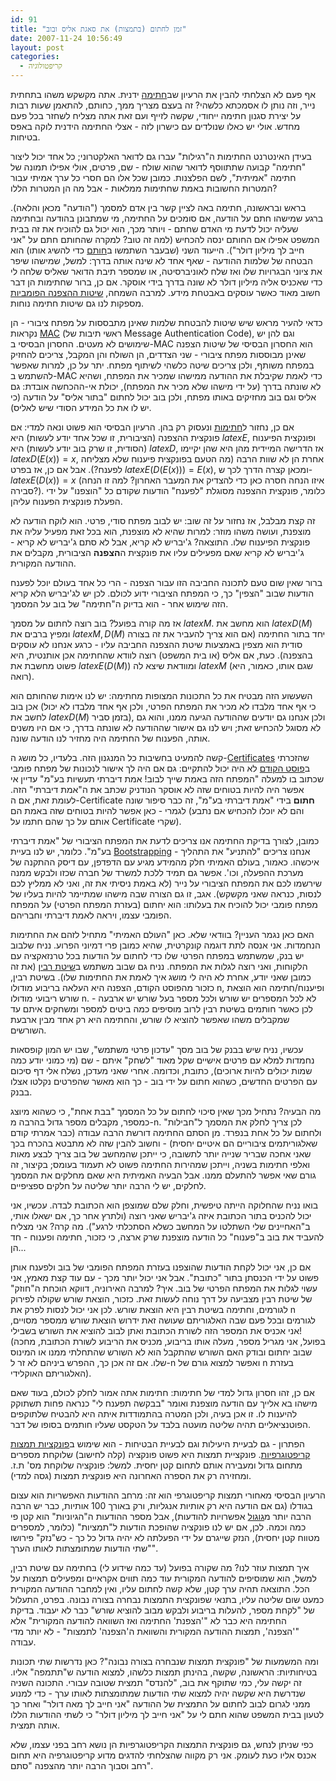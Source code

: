 ```yaml
---
id: 91
title: "זמן לחתום (בתמצות) את סאגת אליס ובוב"
date: 2007-11-24 10:56:49
layout: post
categories: 
  - קריפטולוגיה
---
```

אף פעם לא הצלחתי להבין את הרעיון שב<a href="http://he.wikipedia.org/wiki/%D7%97%D7%AA%D7%99%D7%9E%D7%94">חתימה</a> ידנית. אתה מקשקש משהו בתחתית נייר, וזה נותן לו אסמכתא כלשהי? זה בעצם מצריך ממך, כחותם, להתאמן שעות רבות על יצירת סגנון חתימה ייחודי, שקשה לזייף ועם זאת אתה מצליח לשחזר בכל פעם מחדש. אולי יש כאלו שנולדים עם כישרון לזה - אצלי החתימה הידנית לוקה באפס בטיחות.

בעידן האינטרנט החתימות ה"רגילות" עברו גם לדואר האלקטרוני; כל אחד יכול ליצור "חתימה" קבועה שתתווסף לדואר שהוא שולח - שם, פרטים, אולי אפילו תמונה של חתימה "אמיתית", לשם הפלצנות. כמובן שכל אלו הם חסרי כל ערך אמיתי עבור המטרות החשובות באמת שחתימות ממלאות - אבל מה הן המטרות הללו?

בראש ובראשונה, חתימה באה לציין קשר בין אדם למסמך ("הודעה" מכאן והלאה). ברגע שמישהו חתם על הודעה, אם סומכים על החתימה, מי שמתבונן בהודעה ובחתימה שעליה יכול לדעת מי האדם שחתם - ויותר מכך, הוא יכול גם להוכיח את זה בבית המשפט אפילו אם החותם ינסה להכחיש (למה זה טוב? למקרה שהחותם חתם על "אני חייב לך מיליון דולר"). הייעוד השני (שבעבר השתמשו ב<a href="http://he.wikipedia.org/wiki/%D7%97%D7%95%D7%AA%D7%9D">חותם</a> כדי להשיג אותו) הוא הבטחה של שלמות ההודעה - שאף אחד לא שינה אותה בדרך: למשל, שמישהו שיפר את ציוני הבגרויות שלו ואז שלח לאוניברסיטה, או שמספר תיבת הדואר שאליס שלחה לי כדי שאכניס אליה מיליון דולר לא שונה בדרך בידי אוסקר. אם כן, ברור שחתימות הן דבר חשוב מאוד כאשר עוסקים באבטחת מידע. למרבה השמחה, <a href="http://he.wikipedia.org/wiki/%D7%9E%D7%A4%D7%AA%D7%97_%D7%A6%D7%99%D7%91%D7%95%D7%A8%D7%99">שיטות ההצפנה הפומביות</a> מספקות לנו גם שיטות חתימה נוחות.

כדאי להעיר מראש שיש שיטות להבטחת שלמות שאינן מתבססות על מפתח ציבורי - הן נקראות <a href="http://he.wikipedia.org/wiki/%D7%A7%D7%95%D7%93_%D7%90%D7%99%D7%9E%D7%95%D7%AA_%D7%9E%D7%A1%D7%A8%D7%99%D7%9D">MAC</a> (ראשי תיבות של Message Authentication Code), וגם להן יש שימושים לא מעטים. החסרון הבסיסי ב-MAC הוא החסרון הבסיסי של שיטות הצפנה שאינן מבוססות מפתח ציבורי - שני הצדדים, הן השולח והן המקבל, צריכים להחזיק במפתח משותף, ולכן צריכים שיטה כלשהי לשיתוף מפתח. יתר על כן, למרות שאפשר להשתמש ב-MAC כדי לאמת שקיבלת את ההודעה ממישהו שמכיר את המפתח, ושהיא לא שונתה בדרך (על ידי מישהו שלא מכיר את המפתח), יכולת אי-ההכחשה אובדת: גם אליס וגם בוב מחזיקים באותו מפתח, ולכן בוב יכול לחתום "בתור אליס" על הודעה (כי יש לו את כל המידע הסודי שיש לאליס).

אם כן, נחזור ל<a href="http://he.wikipedia.org/wiki/%D7%97%D7%AA%D7%99%D7%9E%D7%94_%D7%90%D7%9C%D7%A7%D7%98%D7%A8%D7%95%D7%A0%D7%99%D7%AA">חתימות</a> ונעסוק רק בהן. הרעיון הבסיסי הוא פשוט ונאה למדי: אם פונקצית ההצפנה (הציבורית, זו שכל אחד יודע לעשות) היא $latex E$, ופונקצית הפיענוח (הסודית, זו שרק בוב יודע לעשות) היא $latex D$, אז הדרישה המיידית מהן היא שהן יקיימו $latex D(E(x))=x$, אחרת הן לא שוות הרבה (מה הטעם בפונקצית פיענוח שלא מצליחה לפענח?). אבל אם כן, אז בפרט $latex E(D(E(x)))=E(x)$, ומכאן קצרה הדרך לכך ש-$latex E(D(x))=x$ (איזו הנחה חסרה כאן כדי להצדיק את המעבר האחרון? למה זו הנחה סבירה?). כלומר, פונקצית ההצפנה מסוגלת "לפענח" הודעות שקודם כל "הוצפנו" על ידי הפעלת פונקצית הפענוח עליהן.

זה קצת מבלבל, אז נחזור על זה שוב: יש לבוב מפתח סודי, פרטי. הוא לוקח הודעה לא מוצפנת, ועושה משהו מוזר: למרות שהיא לא מוצפנת, הוא בכל זאת מפעיל עליה את פונקצית הפיענוח שלו. התוצאה? ג'יבריש לא קריא, אבל לא סתם ג'יבריש לא קריא - ג'יבריש לא קריא שאם מפעילים עליו את פונקצית ה<strong>הצפנה</strong> הציבורית, מקבלים את ההודעה המקורית.

ברור שאין שום טעם לתכונה החביבה הזו עבור הצפנה - הרי כל אחד בעולם יוכל לפענח הודעות שבוב "הצפין" כך, כי המפתח הציבורי ידוע לכולם. לכן יש לג'יבריש הלא קריא הזה שימוש אחר - הוא בדיוק ה"חתימה" של בוב על המסמך.

אז מה קורה בפועל? בוב רוצה לחתום על מסמך $latex M$. הוא מחשב את $latex  D(M)$ ומפיץ ברבים את $latex M, D(M)$ יחד בתור החתימה (אם הוא צריך להעביר את זה בצורה סודית הוא מצפין באמצעות שיטת ההצפנה החביבה עליו  - כרגע אנחנו לא עוסקים בהצפנה). כעת, אם אליס (או בית המשפט) רוצה לוודא שהחתימה אכן אותנטית, היא פשוט מחשבת את $latex E(D(M))$ ומוודאת שיצא לה $latex M$ (שגם אותו, כאמור, היא רואה).

השעשוע הזה מבטיח את כל התכונות המצופות מחתימה: יש לנו אימות שהחותם הוא אכן בוב (כי אף אחד מלבדו לא מכיר את המפתח הפרטי, ולכן אף אחד מלבדו לא יכול לחשב את $latex D(M)$ בזמן סביר), ולכן אנחנו גם יודעים שההודעה הגיעה ממנו, והוא גם לא מסוגל להכחיש זאת; ויש לנו גם אישור שההודעה לא שונתה בדרך, כי אם היו משנים אותה, הפענוח של החתימה היה מחזיר לנו הודעה שונה.

קשה להמעיט בחשיבות כל המנגנון הזה. בלעדיו, כל מושג ה-<a href="http://en.wikipedia.org/wiki/Public_key_certificate">Certificates</a> שהזכרתי ב<a href="http://www.gadial.net/?p=90">פוסט הקודם</a> לא היה יכול להתקיים: גם אם היה לך אישור לנכונות של מפתח פומבי שכתוב בו למעלה "המפתח הזה באמת שייך לבוב! אמת דיברתי תעשיות בע"מ" עדיין אי אפשר היה להיות בטוחים שזה לא אוסקר הנודניק שכתב את ה"אמת דיברתי" הזה. לעומת זאת, אם ה-Certificate <strong>חתום</strong> בידי "אמת דיברתי בע"מ", זה כבר סיפור שונה לגמרי - כאן אפשר להיות בטוחים שזה באמת הם (והם לא יוכלו להכחיש אם נתבע אותם על כך שהם חתמו על Certificate שקרי).

כמובן, לצורך בדיקת החתימה אנו צריכים לדעת את המפתח הציבורי של "אמת דיברתי בע"מ". כלומר, יש לנו בעיית <a href="http://en.wikipedia.org/wiki/Bootstrapping_%28computing%29">Bootstrapping</a>  - אנחנו צריכים "להתניע" את התהליך איכשהו. כאמור, בעולם האמיתי חלק מהמידע מגיע עם הדפדפן, עם דיסק ההתקנה של מערכת ההפעלה, וכו'. אפשר גם תמיד ללכת למשרד של חברה שכזו ולבקש ממנה שירשמו לכם את המפתח הציבורי על נייר (לא באמת ניסיתי את זה, ואני לא ממליץ לכם לנסות, כנראה שאני מקשקש). אגב, זו גם הצורה שבה מישהו שמתיימר להיות בעליו של מפתח פומבי יכול להוכיח את בעלותו: הוא יחתום (בעזרת המפתח הפרטי) על המפתח הפומבי עצמו, ויראה לאמת דיברתי וחבריהם.

האם כאן נגמר העניין? בוודאי שלא. כאן "העולם האמיתי" מתחיל לזהם את החתימות הנחמדות. אני אנסה לתת דוגמה קונקרטית, שהיא כמובן פרי דמיוני הפרוע. נניח שלבוב יש בנק, שמשתמש במפתח הפרטי שלו כדי לחתום על הודעות בכל טרנזאקציה עם הלקוחות, ואני רוצה לגלות את המפתח. נניח גם שבוב משתמש ב<a href="http://he.wikipedia.org/wiki/%D7%94%D7%A6%D7%A4%D7%A0%D7%AA_%D7%A8%D7%91%D7%99%D7%9F">שיטת רבין</a> (את זה כמובן שאני יודע, אחרת לא היה לי מושג איך לאמת את החתימות שלו). בשיטת רבין, כזכור מהפוסט הקודם, הצפנה היא העלאה בריבוע מודולו n, ופיענוח/חתימה הוא הוצאת שורש ריבועי מודולו n. לא לכל המספרים יש שורש ולכל מספר בעל שורש יש ארבעה - לכן כאשר חותמים בשיטת רבין לרוב מוסיפים כמה ביטים למספר ומשחקים איתם עד שמקבלים משהו שאפשר להוציא לו שורש, והחתימה היא רק אחד מבין ארבעת השורשים.

עכשיו, נניח שיש בבנק של בוב מסך "עדכון פרטי משתמש", שבו יש המון קופסאות נחמדות למלא עם פרטים אישיים שקל מאוד "לשחק" איתם - שם (מי כמוני יודע כמה שמות יכולים להיות ארוכים), כתובת, וכדומה. אחרי שאני מעדכן, נשלח אלי דף סיכום עם הפרטים החדשים, כשהוא חתום על ידי בוב - כך הוא מאשר שהפרטים נקלטו אצלו בבנק.

מה הבעיה? נתחיל מכך שאין סיכוי לחתום על כל המסמך "בבת אחת", כי כשהוא מיוצג כמספר, מקבלים מספר גדול בהרבה מ-n. לכן צריך לחלק את המסמך ל"חבילות" ולחתום על כל אחת בנפרד. מן הסתם החתימה דורשת הרבה עבודה (כבר אמרתי קודם שאלגוריתמים ציבוריים הם איטיים יחסית) - וחשוב להבין שזה לא מתבטא בהכרח בכך שאני אחכה שבריר שנייה יותר לתשובה, כי ייתכן שהמחשב של בוב צריך לבצע מאות ואלפי חתימות בשניה, וייתכן שמהירות החתימה פשוט לא תעמוד בעומס; בקיצור, זה גורם שאי אפשר להתעלם ממנו. אבל הבעיה האמיתית היא שאם מחלקים את המסמך לחלקים, יש לי הרבה יותר שליטה על חלקים ספציפיים.

בואו נניח שהחלוקה הייתה טיפשית, וחלק שלם שמוצפן הוא הכתובת לבדה. עכשיו, אני יכול להכניס בתור הכתובת איזה ג'יבריש שאני רוצה (ולתרץ אחר כך, אם ישאלו אותי, ב"האחיינים שלי השתלטו על המחשב כשלא הסתכלתי לרגע"). מה קרה? אני מצליח להעביד את בוב ב"פענוח" כל הודעה מוצפנת שרק ארצה, כי כזכור, חתימה ופענוח - חד הן...

אם כן, אני יכול לקחת הודעות שהוצפנו בעזרת המפתח הפומבי של בוב ולפענח אותן פשוט על ידי הכנסתן בתור "כתובת". אבל אני יכול יותר מכך - עם עוד קצת מאמץ, אני עשוי לגלות את המפתח הפרטי של בוב. איך? למרבה האירוניה, דווקא הוכחת ה"חוזק" של שיטת רבין מצביעה על דרך נוחה לעשות זאת. כזכור, הוצאת שורש שקולה לפירוק לגורמים, וחתימה בשיטת רבין היא הוצאת שורש. לכן אני יכול לנסות לפרק את n לגורמים ובכל פעם שבה האלגוריתם שעושה זאת ידרוש הוצאת שורש ממספר מסויים, אני אכניס את המספר הזה לשורת הכתובת ואתן לבוב להוציא את השורש בשבילי! (בפועל, אני מגריל מספר, מעלה אותו בריבוע, מכניס את הריבוע לשורת הכתובת, מחכה שבוב יחתום ובודק האם השורש שהתקבל הוא לא השורש שהתחלתי ממנו או המינוס שלו. אם זה אכן כך, ההפרש ביניהם לא זר ל-n ואפשר למצוא גורם של n בעזרת האלגוריתם האוקלידי).

אם כן, זהו חסרון גדול למדי של חתימות: חתימות אתה אמור לחלק לכולם, בעוד שאם מישהו בא אלייך עם הודעה מוצפנת ואומר "בבקשה תפענח לי" כנראה פחות תשתוקק להיענות לו. זו אכן בעיה, ולכן המטרה בהתמודדות איתה היא להבטיח שלתוקפים הפוטנציאליים תהיה שליטה מועטה בלבד על הטקסט שעליו חותמים בסופו של דבר.

הפתרון - גם לבעיית היעילות וגם לבעיית הבטיחות - הוא שימוש ב<a href="http://he.wikipedia.org/wiki/%D7%A4%D7%95%D7%A0%D7%A7%D7%A6%D7%99%D7%99%D7%AA_%D7%92%D7%99%D7%91%D7%95%D7%91#.D7.A4.D7.95.D7.A0.D7.A7.D7.A6.D7.99.D7.99.D7.AA_.D7.92.D7.99.D7.91.D7.95.D7.91_.D7.A7.D7.A8.D7.99.D7.A4.D7.98.D7.95.D7.92.D7.A8.D7.A4.D7.99.D7.AA">פונקציות תמצות קריפטוגרפיות</a>. פונקציית תמצות היא פשוט פונקציה (קלה לחישוב) שלוקחת מספרים מתחום גדול ומעבירה אותם לתחום קטן יחסית. למשל: פונקציה שלוקחת מס' ת.ז. ומחזירה רק את הספרה האחרונה היא פונקצית תמצות (גסה למדי).

הרעיון הבסיסי מאחורי תמצות קריפטוגרפי הוא זה: מרחב ההודעות האפשריות הוא עצום בגודלו (גם אם הודעה היא רק אותיות אנגליות, ורק באורך 100 אותיות, כבר יש הרבה הרבה יותר מ<a href="http://he.wikipedia.org/wiki/%D7%92%D7%95%D7%92%D7%95%D7%9C">גוגול</a> אפשרויות להודעות), אבל מספר ההודעות ה"הגיוניות" הוא קטן פי כמה וכמה. לכן, אם יש לנו פונקציה שהופכת הודעות ל"תמציות" (כלומר, למספרים מטווח קטן יחסית), הנזק שייגרם על ידי הפעלתה לא יהיה גדול כל כך - כש"נזק" פירושו "שתי הודעות שמתומצתות לאותו הערך".

איך תמצות עוזר לנו? מה שקורה בפועל (עד כמה שידוע לי) בחתימה עם שיטת רבין, למשל, הוא שמוסיפים להודעה המקורית עוד כמה תווים אקראיים ומפעילים תמצות על הכל. התוצאה תהיה ערך קטן, שלא קשה לחתום עליו, ואין למחבר ההודעה המקורית כמעט שום שליטה עליו, בתנאי שפונקצית התמצות נבחרה בצורה נבונה. בפרט, התעלול של "לקחת מספר, להעלות בריבוע ולבקש מבוב להוציא שורש" כבר לא יעבוד. בדיקת החתימה היא כבר לא "'הצפנת' החתימה ואז השוואה להודעה המקורית" אלא "'הצפנה', תמצות ההודעה המקורית והשוואת ה'הצפנה' לתמצות" - לא יותר מדי עבודה.

ומה המשמעות של "פונקצית תמצות שנבחרה בצורה נבונה"? כאן נדרשות שתי תכונות בטיחותיות: הראשונה, שקשה, בהינתן תמצות כלשהו, למצוא הודעה ש"תתמפה" אליו. זה יקשה עלי, כמי שתוקף את בוב, "להנדס" תמצית שטובה עבורי. התכונה השניה שנדרשת היא שקשה יהיה למצוא שתי הודעות שמתומצתות לאותו ערך - כדי למנוע ממני לגרום לבוב לחתום על התמצית של ההודעה "אני חייב לך מאה דולר" ואחר כך לטעון בבית המשפט שהוא חתם לי על "אני חייב לך מיליון דולר" כי לשתי ההודעות הללו אותה תמצית.

כפי שניתן לנחש, גם פונקצית התמצות הקריפטוגרפיות הן נושא רחב בפני עצמו, שלא אכנס אליו כעת לעומק. אני רק מקווה שהצלחתי להדגים מדוע קריפטוגרפיה היא תחום רחב וסבוך הרבה יותר מהצפנה "סתם".
